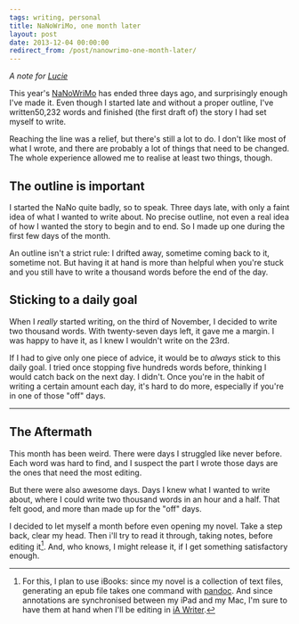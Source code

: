 ```yaml
---
tags: writing, personal
title: NaNoWriMo, one month later
layout: post
date: 2013-12-04 00:00:00
redirect_from: /post/nanowrimo-one-month-later/
---
```


_A note for [Lucie][1]_

This year's [NaNoWriMo][2] has ended three days ago, and surprisingly enough I've made it. Even though I started late and without a proper outline, I've written50,232 words and finished (the first draft of) the story I had set myself to write.



Reaching the line was a relief, but there's still a lot to do. I don't like most of what I wrote, and there are probably a lot of things that need to be changed. The whole experience allowed me to realise at least two things, though.

## The outline is important

I started the NaNo quite badly, so to speak. Three days late, with only a faint idea of what I wanted to write about. No precise outline, not even a real idea of how I wanted the story to begin and to end. So I made up one during the first few days of the month.

An outline isn't a strict rule: I drifted away, sometime coming back to it, sometime not. But having it at hand is more than helpful when you're stuck and you still have to write a thousand words before the end of the day.

## Sticking to a daily goal

When I _really_ started writing, on the third of November, I decided to write two thousand words. With twenty-seven days left, it gave me a margin. I was happy to have it, as I knew I wouldn't write on the 23rd.

If I had to give only one piece of advice, it would be to _always_ stick to this daily goal. I tried once stopping five hundreds words before, thinking I would catch back on the next day. I didn't. Once you're in the habit of writing a certain amount each day, it's hard to do more, especially if you're in one of those "off" days.

***

## The Aftermath

This month has been weird. There were days I struggled like never before. Each word was hard to find, and I suspect the part I wrote those days are the ones that need the most editing.

But there were also awesome days. Days I knew what I wanted to write about, where I could write two thousand words in an hour and a half. That felt good, and more than made up for the "off" days.

I decided to let myself a month before even opening my novel. Take a step back, clear my head. Then i'll try to read it through, taking notes, before editing it[^1]. And, who knows, I might release it, if I get something satisfactory enough.

[^1]: For this, I plan to use iBooks: since my novel is a collection of text files, generating an epub file takes one command with [pandoc](http://johnmacfarlane.net/pandoc/). And since annotations are synchronised between my iPad and my Mac, I'm sure to have them at hand when I'll be editing in [iA Writer](http://www.iawriter.com/).

[1]: http://twitter.com/frsoufflegirl
[2]: http://nanowrimo.org/